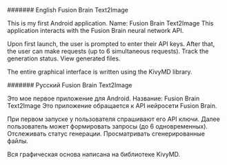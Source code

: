 ####### English
Fusion Brain Text2Image

This is my first Android application.
Name: Fusion Brain Text2Image
This application interacts with the Fusion Brain neural network API.

Upon first launch, the user is prompted to enter their API keys.
After that, the user can make requests (up to 6 simultaneous requests).
Track the generation status.
View generated files.

The entire graphical interface is written using the KivyMD library.

####### Русский
Fusion Brain Text2Image

Это мое первое приложение для Android.
Название: Fusion Brain Text2Image
Это приложение обращается к API нейросети Fusion Brain.

При первом запуске у пользователя спрашивают его API ключи.
Далее пользователь может формировать запросы (до 6 одновременных).
Отслеживать статус генерации.
Просматривать сгенерированные файлы.

Вся графическая основа написана на библиотеке KivyMD.